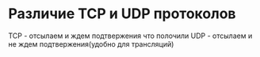 # Различие TCP и UDP протоколов

TCP - отсылаем и ждем подтвержения что полочили
UDP - отсылаем и не ждем подтвержения(удобно для трансляций)